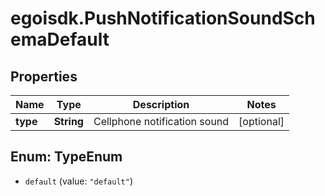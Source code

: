 # egoisdk.PushNotificationSoundSchemaDefault

## Properties

Name | Type | Description | Notes
------------ | ------------- | ------------- | -------------
**type** | **String** | Cellphone notification sound | [optional] 



## Enum: TypeEnum


* `default` (value: `"default"`)




